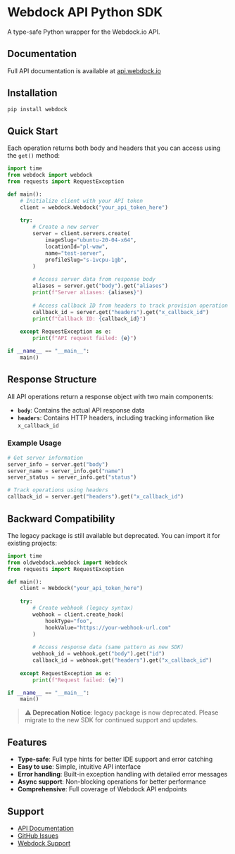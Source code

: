 # Webdock API Python SDK

A type-safe Python wrapper for the Webdock.io API.

## Documentation

Full API documentation is available at [api.webdock.io](https://api.webdock.io)

## Installation

```bash
pip install webdock
```

## Quick Start

Each operation returns both body and headers that you can access using the `get()` method:

```python
import time
from webdock import webdock
from requests import RequestException

def main():
    # Initialize client with your API token
    client = webdock.Webdock("your_api_token_here")
    
    try:
        # Create a new server
        server = client.servers.create(
            imageSlug="ubuntu-20-04-x64",
            locationId="pl-waw",
            name="test-server",
            profileSlug="s-1vcpu-1gb",
        )
        
        # Access server data from response body
        aliases = server.get("body").get("aliases")
        print(f"Server aliases: {aliases}")
        
        # Access callback ID from headers to track provision operation state
        callback_id = server.get("headers").get("x_callback_id")
        print(f"Callback ID: {callback_id}")
        
    except RequestException as e:
        print(f"API request failed: {e}")

if __name__ == "__main__":
    main()
```

## Response Structure

All API operations return a response object with two main components:

- **`body`**: Contains the actual API response data
- **`headers`**: Contains HTTP headers, including tracking information like `x_callback_id`

### Example Usage

```python
# Get server information
server_info = server.get("body")
server_name = server_info.get("name")
server_status = server_info.get("status")

# Track operations using headers
callback_id = server.get("headers").get("x_callback_id")
```

## Backward Compatibility

The legacy package is still available but deprecated. You can import it for existing projects:

```python
import time
from oldwebdock.webdock import Webdock
from requests import RequestException

def main():
    client = Webdock("your_api_token_here")
    
    try:
        # Create webhook (legacy syntax)
        webhook = client.create_hook(
            hookType="foo",
            hookValue="https://your-webhook-url.com"
        )
        
        # Access response data (same pattern as new SDK)
        webhook_id = webhook.get("body").get("id")
        callback_id = webhook.get("headers").get("x_callback_id")
        
    except RequestException as e:
        print(f"Request failed: {e}")

if __name__ == "__main__":
    main()
```

> **⚠️ Deprecation Notice**: legacy package is now deprecated. Please migrate to the new SDK for continued support and updates.

## Features

- **Type-safe**: Full type hints for better IDE support and error catching
- **Easy to use**: Simple, intuitive API interface
- **Error handling**: Built-in exception handling with detailed error messages
- **Async support**: Non-blocking operations for better performance
- **Comprehensive**: Full coverage of Webdock API endpoints

## Support

- [API Documentation](https://api.webdock.io)
- [GitHub Issues](https://github.com/webdock-io/python-sdk/issues)
- [Webdock Support](https://webdock.io/support)
